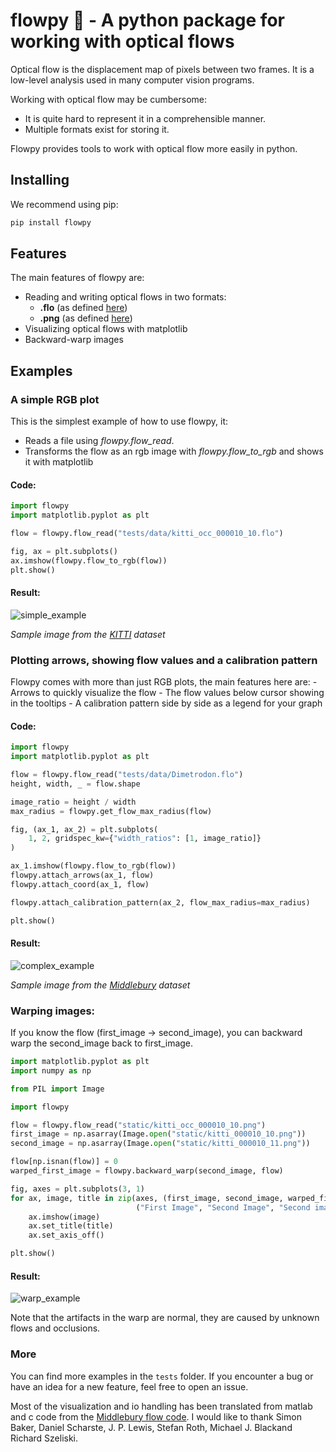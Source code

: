 # flowpy 💾 - A python package for working with optical flows

Optical flow is the displacement map of pixels between two frames. It is a low-level analysis used in many computer vision programs.

Working with optical flow may be cumbersome:
- It is quite hard to represent it in a comprehensible manner.
- Multiple formats exist for storing it.

Flowpy provides tools to work with optical flow more easily in python.

## Installing

We recommend using pip:
```bash
pip install flowpy
```

## Features

The main features of flowpy are:
- Reading and writing optical flows in two formats:
    - **.flo** (as defined [here](http://vision.middlebury.edu/flow/))
    - **.png** (as defined [here](http://www.cvlibs.net/datasets/kitti/eval_scene_flow.php?benchmark=flow))
- Visualizing optical flows with matplotlib
- Backward-warp images

## Examples

### A simple RGB plot

This is the simplest example of how to use flowpy, it:
- Reads a file using *flowpy.flow_read*.
- Transforms the flow as an rgb image with *flowpy.flow_to_rgb* and shows it with matplotlib

#### Code:
```python
import flowpy
import matplotlib.pyplot as plt

flow = flowpy.flow_read("tests/data/kitti_occ_000010_10.flo")

fig, ax = plt.subplots()
ax.imshow(flowpy.flow_to_rgb(flow))
plt.show()
```

#### Result:
![simple_example]

*Sample image from the [KITTI](http://www.cvlibs.net/datasets/kitti/eval_scene_flow.php?benchmark=flow) dataset*

### Plotting arrows, showing flow values and a calibration pattern

Flowpy comes with more than just RGB plots, the main features here are:
    - Arrows to quickly visualize the flow
    - The flow values below cursor showing in the tooltips
    - A calibration pattern side by side as a legend for your graph

#### Code:
```python
import flowpy
import matplotlib.pyplot as plt

flow = flowpy.flow_read("tests/data/Dimetrodon.flo")
height, width, _ = flow.shape

image_ratio = height / width
max_radius = flowpy.get_flow_max_radius(flow)

fig, (ax_1, ax_2) = plt.subplots(
    1, 2, gridspec_kw={"width_ratios": [1, image_ratio]}
)

ax_1.imshow(flowpy.flow_to_rgb(flow))
flowpy.attach_arrows(ax_1, flow)
flowpy.attach_coord(ax_1, flow)

flowpy.attach_calibration_pattern(ax_2, flow_max_radius=max_radius)

plt.show()
```

#### Result:
![complex_example]

*Sample image from the [Middlebury](http://vision.middlebury.edu/flow/data/) dataset*

### Warping images:
If you know the flow (first_image -> second_image), you can backward warp the second_image back to first_image.

```python
import matplotlib.pyplot as plt
import numpy as np

from PIL import Image

import flowpy

flow = flowpy.flow_read("static/kitti_occ_000010_10.png")
first_image = np.asarray(Image.open("static/kitti_000010_10.png"))
second_image = np.asarray(Image.open("static/kitti_000010_11.png"))

flow[np.isnan(flow)] = 0
warped_first_image = flowpy.backward_warp(second_image, flow)

fig, axes = plt.subplots(3, 1)
for ax, image, title in zip(axes, (first_image, second_image, warped_first_image),
                            ("First Image", "Second Image", "Second image warped to first image")):
    ax.imshow(image)
    ax.set_title(title)
    ax.set_axis_off()

plt.show()
```

#### Result:
![warp_example]

Note that the artifacts in the warp are normal, they are caused by unknown flows and occlusions.

### More

You can find more examples in the `tests` folder.
If you encounter a bug or have an idea for a new feature, feel free to open an issue.

Most of the visualization and io handling has been translated from matlab and c code from the [Middlebury flow code](http://vision.middlebury.edu/flow/code/flow-code/).
I would like to thank Simon Baker, Daniel Scharste, J. P. Lewis, Stefan Roth, Michael J. Blackand Richard Szeliski.

[simple_example]: https://raw.githubusercontent.com/mickaelseznec/flowpy/master/static/example_0.png "Displaying an optical flow as an RGB image"
[complex_example]: https://raw.githubusercontent.com/mickaelseznec/flowpy/master/static/example_1.png "Displaying an optical flow as an RGB image with arrows, tooltip and legend"
[warp_example]: https://raw.githubusercontent.com/mickaelseznec/flowpy/master/static/example_2.png "An example of backward warp"
